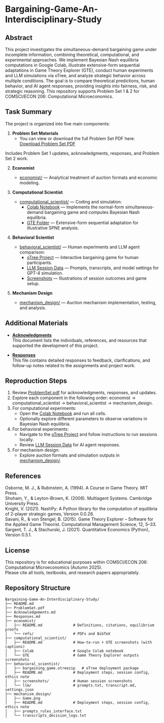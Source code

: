# Bargaining-Game-An-Interdisciplinary-Study
 

## Abstract
This project investigates the simultaneous-demand bargaining game under incomplete information, combining theoretical, computational, and experimental approaches. We implement Bayesian Nash equilibria computations in Google Colab, illustrate extensive-form sequential adaptations in Game Theory Explorer (GTE), conduct human experiments and LLM simulations via oTree, and analyze strategic behavior across multiple conditions. The goal is to compare theoretical predictions, human behavior, and AI agent responses, providing insights into fairness, risk, and strategic reasoning. This repository supports Problem Set 1 & 2 for COMSCI/ECON 206: Computational Microeconomics. <br>


## Task Summary
The project is organized into five main components:
1. **Problem Set Materials**
   - You can view or download the full Problem Set PDF here:  
<a href="./ProblemSet.pdf" download>Download Problem Set PDF</a>

Includes Problem Set 1 updates, acknowledgments, responses, and Problem Set 2 work.
   
2. **Economist**
   - [economist/](economist/) — Analytical treatment of auction formats and economic modeling.

3. **Computational Scientist**
   - [computational_scientist/](computational_scientist/) — Coding and simulation:
     - [Colab Notebook](computational_scientist/Colab/) — Implements the normal-form simultaneous-demand bargaining game and computes Bayesian Nash equilibria.
     - [GTE Folder](computational_scientist/GTE/) — Extensive-form sequential adaptation for illustrative SPNE analysis.

4. **Behavioral Scientist**
   - [behavioral_scientist/](behavioral_scientist/) — Human experiments and LLM agent comparison:
     - [oTree Project](behavioral_scientist/otree_app/) — Interactive bargaining game for human participants.
     - [LLM Session Data](behavioral_scientist/llm/) — Prompts, transcripts, and model settings for GPT-4 simulation.
     - [Screenshots](behavioral_scientist/screenshots/) — Illustrations of session outcomes and game setup.

5. **Mechanism Design**
   - [mechanism_design/](mechanism_design/) — Auction mechanism implementation, testing, and analysis.

## Additional Materials

- [**Acknowledgments**](Acknowledgments.md)  
  This document lists the individuals, references, and resources that supported the development of this project.  

- [**Responses**](Responses.md)  
  This file contains detailed responses to feedback, clarifications, and follow-up notes related to the assignments and project work.



## Reproduction Steps

1. Review [ProblemSet.pdf](ProblemSet.pdf) for acknowledgments, responses, and updates.
2. Explore each component in the following order: economist → computational_scientist → behavioral_scientist → mechanism_design.
3. For computational experiments:
   - Open the [Colab Notebook](computational_scientist/Colab/ProblemSet1_2a.ipynb) and run all cells.
   - Optionally explore different parameters to observe variations in Bayesian Nash equilibria.
4. For behavioral experiments:
   - Navigate to the [oTree Project](behavioral_scientist/otree_app/) and follow instructions to run sessions locally.
   - Review [LLM Session Data](behavioral_scientist/llm/) for AI agent responses.
5. For mechanism design:
   - Explore auction formats and simulation outputs in [mechanism_design/](mechanism_design/).

## References

Osborne, M. J., & Rubinstein, A. (1994). A Course in Game Theory. MIT Press.  <br>
Shoham, Y., & Leyton-Brown, K. (2008). Multiagent Systems. Cambridge University Press.  <br>
Knight, V. (2021). NashPy: A Python library for the computation of equilibria of 2-player strategic games, Version 0.0.28.  <br>
Savani, R., & von Stengel, B. (2015). Game Theory Explorer – Software for the Applied Game Theorist. Computational Management Science, 12, 5–33.  <br>
Sargent, T. J., & Stachurski, J. (2021). Quantitative Economics (Python), Version 0.5.1.  <br>


## License
This repository is for educational purposes within COMSCI/ECON 206: Computational Microeconomics (Autumn 2025). <br>
Please cite all tools, textbooks, and research papers appropriately.


## Repository Structure

```text
Bargaining-Game-An-Interdisciplinary-Study/
├── README.md
├── ProblemSet.pdf
├── Acknowledgements.md
├── Responses.md
├── economist/
│   ├── README.md              # Definitions, citations, equilibrium proofs
│   └── refs/                  # PDFs and BibTeX
├── computational_scientist/
│   ├── README.md              # How-to-run + GTE screenshots (with captions)
│   ├── Colab                  # Google Colab notebook
│   └── GTE                    # Game Theory Explorer outputs screenshots
├── behavioral_scientist/
│   ├── bargaining_game.otreezip   # oTree deployment package
│   ├── README.md              # Deployment steps, session config, ethics note
│   ├── screenshots/           # Human session screenshots
│   └── llm/                   # prompts.txt, transcript.md, settings.json
├── mechanism_design/
│   ├── Game.png
│   ├── README.md              # Deployment steps, session config, ethics note
│   ├── prompts_rules_interface.txt
│   └── transcripts_decision_logs.txt
              




